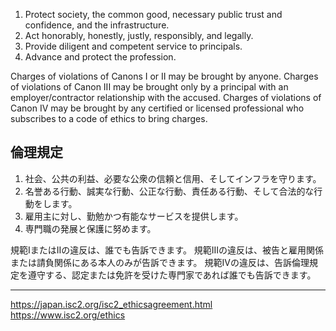 
1. Protect society, the common good, necessary public trust and confidence, and the infrastructure.
2. Act honorably, honestly, justly, responsibly, and legally.
3. Provide diligent and competent service to principals.
4. Advance and protect the profession.

Charges of violations of Canons I or II may be brought by anyone. 
Charges of violations of Canon III may be brought only by a principal with an employer/contractor relationship with the accused.
Charges of violations of Canon IV may be brought by any certified or licensed professional who subscribes to a code of ethics to bring charges. 

## 倫理規定

1. 社会、公共の利益、必要な公衆の信頼と信用、そしてインフラを守ります。
2. 名誉ある行動、誠実な行動、公正な行動、責任ある行動、そして合法的な行動をします。
3. 雇用主に対し、勤勉かつ有能なサービスを提供します。
4. 専門職の発展と保護に努めます。

規範IまたはIIの違反は、誰でも告訴できます。
規範IIIの違反は、被告と雇用関係または請負関係にある本人のみが告訴できます。
規範IVの違反は、告訴倫理規定を遵守する、認定または免許を受けた専門家であれば誰でも告訴できます。


---

https://japan.isc2.org/isc2_ethicsagreement.html
https://www.isc2.org/ethics
